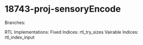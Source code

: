 # 18743-proj-sensoryEncode

Branches:

RTL Implementations:
Fixed Indices: rtl_try_sizes
Vairable Indices: rtl_index_input
